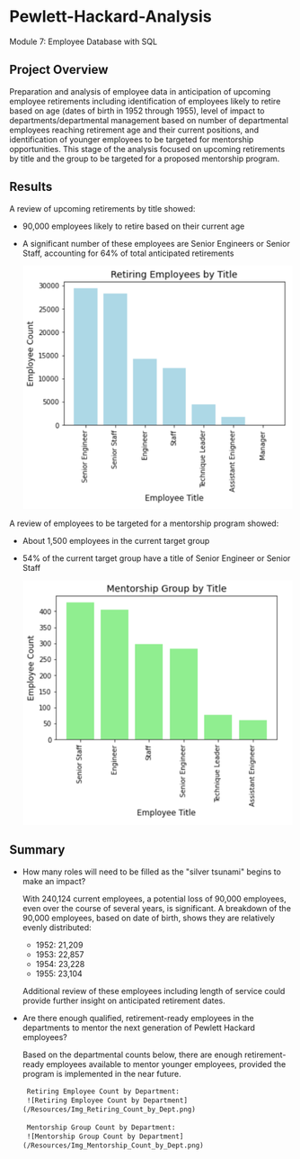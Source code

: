 # Pewlett-Hackard-Analysis
Module 7: Employee Database with SQL

## Project Overview
Preparation and analysis of employee data in anticipation of upcoming employee retirements including identification of employees
likely to retire based on age (dates of birth in 1952 through 1955), level of impact to departments/departmental management based on number of departmental employees
reaching retirement age and their current positions, and identification of younger employees to be targeted for mentorship opportunities.
This stage of the analysis focused on upcoming retirements by title and the group to be targeted for a proposed mentorship program.

## Results
A review of upcoming retirements by title showed:
-  90,000 employees likely to retire based on their current age
-  A significant number of these employees are Senior Engineers or Senior Staff, accounting for 64% of total anticipated retirements

	![Retiring Employees by Title](/Resources/Img_Retiring_Emps_Title.png)

A review of employees to be targeted for a mentorship program showed:
-  About 1,500 employees in the current target group
-  54% of the current target group have a title of Senior Engineer or Senior Staff

	![Mentorship Eligible Employees by Title](/Resources/Img_Mentorship_Group_by_Title.png)

## Summary
-  How many roles will need to be filled as the "silver tsunami" begins to make an impact?

	With 240,124 current employees, a potential loss of 90,000 employees, even over the course of several years, is significant.  A
	breakdown of the 90,000 employees, based on date of birth, shows they are relatively evenly distributed:
	- 1952: 21,209
	- 1953: 22,857
	- 1954: 23,228
	- 1955: 23,104

	Additional review of these employees including length of service could provide further insight on anticipated retirement dates.


-  Are there enough qualified, retirement-ready employees in the departments to mentor the next generation of Pewlett Hackard employees?

	Based on the departmental counts below, there are enough retirement-ready employees available to mentor younger employees, provided
	the program is implemented in the near future.

		Retiring Employee Count by Department:
		![Retiring Employee Count by Department](/Resources/Img_Retiring_Count_by_Dept.png)

		Mentorship Group Count by Department:
		![Mentorship Group Count by Department](/Resources/Img_Mentorship_Count_by_Dept.png)

